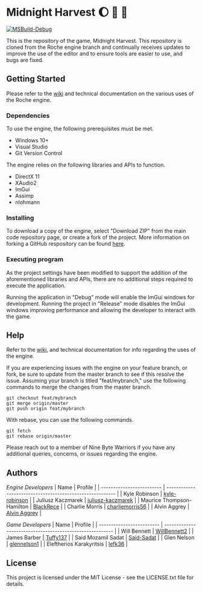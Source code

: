 # Midnight Harvest :moon: :tomato: :corn:

[![MSBuild-Debug](https://github.com/Nine-Byte-Warriors/midnight-harvest/actions/workflows/msbuild-debug.yml/badge.svg)](https://github.com/Nine-Byte-Warriors/midnight-harvest/actions/workflows/msbuild-debug.yml)

This is the repository of the game, Midnight Harvest. This repository is cloned from the Roche engine branch and continually receives updates to improve the use of the editor and to ensure tools are easier to use, and bugs are fixed.

## Getting Started

Please refer to the [wiki](https://github.com/Nine-Byte-Warriors/roche-engine/wiki) and technical documentation on the various uses of the Roche engine.

### Dependencies

To use the engine, the following prerequisites must be met.
* Windows 10+
* Visual Studio
* Git Version Control

The engine relies on the following libraries and APIs to function.
* DirectX 11
* XAudio2
* ImGui
* Assimp
* nlohmann

### Installing

To download a copy of the engine, select "Download ZIP" from the main code repository page, or create a fork of the project. More information on forking a GitHub respository can be found [here](https://www.youtube.com/watch?v=XTolZqmZq6s).

### Executing program

As the project settings have been modified to support the addition of the aforementioned libraries and APIs, there are no additional steps required to execute the application.

Running the application in "Debug" mode will enable the ImGui windows for development. Running the project in "Release" mode disables the ImGui windows improving performance and allowing the developer to interact with the game.

## Help

Refer to the [wiki](https://github.com/Nine-Byte-Warriors/roche-engine/wiki), and technical documentation for info regarding the uses of the engine.

If you are experiencing issues with the engine on your feature branch, or fork, be sure to update from the master branch to see if this resolve the issue. Assuming your branch is titled "feat/mybranch," use the following commands to merge the changes from the master branch.

```
git checkout feat/mybranch
git merge origin/master
git push origin feat/mybranch
```

With rebase, you can use the following commands.

```
git fetch
git rebase origin/master
```

Please reach out to a member of Nine Byte Warriors if you have any additional queries, concerns, or issues regarding the engine.

## Authors

_Engine Developers_
| Name                      | Profile                                                   |
| ------------------------- | --------------------------------------------------------- |
| Kyle Robinson             | [kyle-robinson](https://github.com/kyle-robinson)         |
| Juliusz Kaczmarek         | [juliusz-kaczmarek](https://github.com/juliusz-kaczmarek) |
| Maurice Thompson-Hamilton | [BlackRece](https://github.com/BlackRece)                 |
| Charlie Morris            | [charliemorris56](https://github.com/charliemorris56)     |
| Alvin Aggrey              | [Alvin Aggrey](https://github.com/AlvinAggrey)            |

_Game Developers_
| Name                      | Profile                                                   |
| ------------------------- | --------------------------------------------------------- |
| Will Bennett              | [WillBennett2](https://github.com/WillBennett2)           |
| James Barber              | [Tuffy137](https://github.com/Tuffy137)                   |
| Said Mozamil Sadat        | [Said-Sadat](https://github.com/Said-Sadat)               |
| Glen Nelson               | [glennelson1](https://github.com/glennelson1)             |
| Eleftherios Karakyritsis  | [lefk36](https://github.com/lefk36)                       |

## License

This project is licensed under the MIT License - see the LICENSE.txt file for details.

